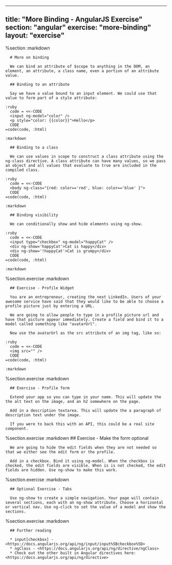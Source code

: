 ---
  title: "More Binding - AngularJS Exercise"
  section: "angular"
  exercise: "more-binding"
  layout: "exercise"
  ---
  
  %section
    :markdown
  
      # More on binding
  
      We can bind an attribute of $scope to anything in the DOM, an element, an attribute, a class name, even a portion of an attribute value.
  
      ## Binding to an attribute
  
      Say we have a value bound to an input element. We could use that value to form part of a style attribute:
  
    :ruby
      code = <<-CODE
      <input ng-model="color" />
      <p style="color: {{color}}">Hello</p>
      CODE
    =code(code, :html)
  
    :markdown
  
      ## Binding to a class
  
      We can use values in scope to construct a class attribute using the ng-class directive. A class attribute can have many values, so we pass an object and all values that evaluate to true are included in the compiled class.
  
    :ruby
      code = <<-CODE
      <body ng-class="{red: color=='red', blue: color=='blue' }">
      CODE
    =code(code, :html)
  
    :markdown
  
      ## Binding visibility
  
      We can conditionally show and hide elements using ng-show.
  
    :ruby
      code = <<-CODE
      <input type="checkbox" ng-model="happyCat" />
      <div ng-show='happyCat'>Cat is happy</div>
      <div ng-show='!happyCat'>Cat is grumpy</div>
      CODE
    =code(code, :html)
  
    :markdown
  
  %section.exercise
    :markdown
  
      ## Exercise - Profile Widget
  
      You are an entrepreneur, creating the next LinkedIn. Users of your awesome service have said that they would like to be able to choose a profile picture just by entering a URL.
  
      We are going to allow people to type in a profile picture url and have that picture appear immediately. Create a field and bind it to a model called something like "avatarUrl".
  
      Now use the avatarUrl as the src attribute of an img tag, like so:
  
    :ruby
      code = <<-CODE
      <img src="" />
      CODE
    =code(code, :html)
  
    :markdown
  
  %section.exercise
    :markdown
  
      ## Exercise - Profile form
  
      Extend your app so you can type in your name. This will update the the alt text on the image, and an h2 somewhere on the page.
  
      Add in a description textarea. This will update the a paragraph of description text under the image.
  
      If you were to back this with an API, this could be a real site component.
  
  %section.exercise
    :markdown
      ## Exercise - Make the form optional
  
      We are going to hide the edit fields when they are not needed so that we either see the edit form or the profile.
  
      Add in a checkbox. Bind it using ng-model. When the checkbox is checked, the edit fields are visible. When is is not checked, the edit fields are hidden. Use ng-show to make this work.
  
  
  %section.exercise
    :markdown
  
      ## Optional Exercise - Tabs
  
      Use ng-show to create a simple navigation. Your page will contain several sections, each with an ng-show attribute. Choose a horizontal or vertical nav. Use ng-click to set the value of a model and show the sections.
  
  %section.exercise
    :markdown
  
      ## Further reading
  
      * input[checkbox] - <https://docs.angularjs.org/api/ng/input/input%5Bcheckbox%5D>
      * ngClass - <https://docs.angularjs.org/api/ng/directive/ngClass>
      * Check out the other built in Angular directives here: <https://docs.angularjs.org/api/ng/directive>
  